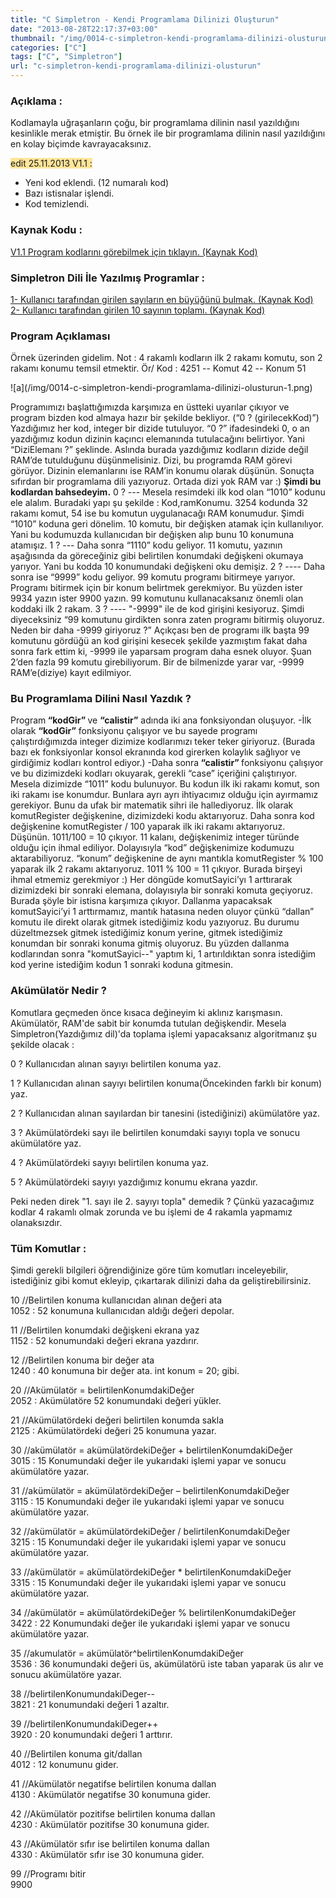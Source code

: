 ```yaml
---
title: "C Simpletron - Kendi Programlama Dilinizi Oluşturun"
date: "2013-08-28T22:17:37+03:00"
thumbnail: "/img/0014-c-simpletron-kendi-programlama-dilinizi-olusturun.png"
categories: ["C"]
tags: ["C", "Simpletron"]
url: "c-simpletron-kendi-programlama-dilinizi-olusturun"
---
```


### Açıklama :
Kodlamayla uğraşanların çoğu, bir programlama dilinin nasıl yazıldığını kesinlikle merak etmiştir. Bu örnek ile bir programlama dilinin nasıl yazıldığını en kolay biçimde kavrayacaksınız.

<span style="background-color: #ffe599;">edit 25.11.2013 V1.1 :</span>
* Yeni kod eklendi. (12 numaralı kod)
* Bazı istisnalar işlendi.
* Kod temizlendi.

### Kaynak Kodu :
<a href="https://github.com/furkantokac/Simpletron/blob/master/src/simpletron.c">V1.1 Program kodlarını görebilmek için tıklayın. (Kaynak Kod)</a>

### Simpletron Dili İle Yazılmış Programlar :
<a href="http://furkantokac.com/simpletron-en-buyuk-sayi/">1- Kullanıcı tarafından girilen sayıların en büyüğünü bulmak. (Kaynak Kod)</a>
</br>
<a href="http://furkantokac.com/simpletron-10-degerin-toplami/">2- Kullanıcı tarafından girilen 10 sayının toplamı. (Kaynak Kod)</a>

### Program Açıklaması
Örnek üzerinden gidelim.
Not : 4 rakamlı kodların ilk 2 rakamı komutu, son 2 rakamı konumu temsil etmektir.
Ör/ Kod : 4251 -- Komut 42 -- Konum 51

<p>![a](/img/0014-c-simpletron-kendi-programlama-dilinizi-olusturun-1.png)</p>
Programımızı başlattığımızda karşımıza en üstteki uyarılar çıkıyor ve program bizden kod almaya hazır bir şekilde bekliyor. (“0 ? (girilecekKod)”)
Yazdığımız her kod, integer bir dizide tutuluyor. “0 ?” ifadesindeki 0, o an yazdığımız kodun dizinin kaçıncı elemanında tutulacağını belirtiyor. Yani “DiziElemanı ?” şeklinde. Aslında burada yazdığımız kodların dizide değil RAM’de tutulduğunu düşünmelisiniz. Dizi, bu programda RAM görevi görüyor. Dizinin elemanlarını ise RAM’in konumu olarak düşünün. Sonuçta sıfırdan bir programlama dili yazıyoruz. Ortada dizi yok RAM var :)
<strong>Şimdi bu kodlardan bahsedeyim.</strong>
0 ? --- Mesela resimdeki ilk kod olan “1010” kodunu ele alalım. Buradaki yapı şu şekilde : Kod,ramKonumu. 3254 kodunda 32 rakamı komut, 54 ise bu komutun uygulanacağı RAM konumudur. Şimdi “1010” koduna geri dönelim. 10 komutu, bir değişken atamak için kullanılıyor. Yani bu kodumuzda kullanıcıdan bir değişken alıp bunu 10 konumuna atamışız.
1 ? --- Daha sonra “1110” kodu geliyor. 11 komutu, yazının aşağısında da göreceğiniz gibi belirtilen konumdaki değişkeni okumaya yarıyor. Yani bu kodda 10 konumundaki değişkeni oku demişiz.
2 ? ---- Daha sonra ise “9999” kodu geliyor. 99 komutu programı bitirmeye yarıyor. Programı bitirmek için bir konum belirtmek gerekmiyor. Bu yüzden ister 9934 yazın ister 9900 yazın. 99 komutunu kullanacaksanız önemli olan koddaki ilk 2 rakam.
3 ? ---- "-9999" ile de kod girişini kesiyoruz. Şimdi diyeceksiniz “99 komutunu girdikten sonra zaten programı bitirmiş oluyoruz. Neden bir daha -9999 giriyoruz ?” Açıkçası ben de programı ilk başta 99 komutunu gördüğü an kod girişini kesecek şekilde yazmıştım fakat daha sonra fark ettim ki, -9999 ile yaparsam program daha esnek oluyor. Şuan 2’den fazla 99 komutu girebiliyorum. Bir de bilmenizde yarar var, -9999 RAM’e(diziye) kayıt edilmiyor.

### Bu Programlama Dilini Nasıl Yazdık ?
Program<strong> “kodGir” </strong>ve <strong>“calistir”</strong> adında iki ana fonksiyondan oluşuyor.
-İlk olarak <strong>“kodGir”</strong> fonksiyonu çalışıyor ve bu sayede programı çalıştırdığımızda integer dizimize kodlarımızı teker teker giriyoruz. (Burada bazı ek fonksiyonlar konsol ekranında kod girerken kolaylık sağlıyor ve girdiğimiz kodları kontrol ediyor.)
-Daha sonra<strong> “calistir” </strong>fonksiyonu çalışıyor ve bu dizimizdeki kodları okuyarak, gerekli “case” içeriğini çalıştırıyor. Mesela dizimizde “1011” kodu bulunuyor. Bu kodun ilk iki rakamı komut, son iki rakamı ise konumdur. Bunlara ayrı ayrı ihtiyacımız olduğu için ayırmamız gerekiyor. Bunu da ufak bir matematik sihri ile hallediyoruz. İlk olarak komutRegister değişkenine, dizimizdeki kodu aktarıyoruz. Daha sonra kod değişkenine komutRegister / 100 yaparak ilk iki rakamı aktarıyoruz. Düşünün. 1011/100 = 10 çıkıyor. 11 kalanı, değişkenimiz integer türünde olduğu için ihmal ediliyor. Dolayısıyla “kod” değişkenimize kodumuzu aktarabiliyoruz. “konum” değişkenine de aynı mantıkla komutRegister % 100 yaparak ilk 2 rakamı aktarıyoruz. 1011 % 100 = 11 çıkıyor. Burada birşeyi ihmal etmemiz gerekmiyor :) Her döngüde komutSayici’yı 1 arttırarak dizimizdeki bir sonraki elemana, dolayısıyla bir sonraki komuta geçiyoruz. Burada şöyle bir istisna karşımıza çıkıyor. Dallanma yapacaksak komutSayici’yi 1 arttırmamız, mantık hatasına neden oluyor çünkü “dallan” komutu ile direkt olarak gitmek istediğimiz kodu yazıyoruz. Bu durumu düzeltmezsek gitmek istediğimiz konum yerine, gitmek istediğimiz konumdan bir sonraki konuma gitmiş oluyoruz. Bu yüzden dallanma kodlarından sonra "komutSayici--" yaptım ki, 1 artırıldıktan sonra istediğim kod yerine istediğim kodun 1 sonraki koduna gitmesin.

### Akümülatör Nedir ?
Komutlara geçmeden önce kısaca değineyim ki aklınız karışmasın.
Akümülatör, RAM'de sabit bir konumda tutulan değişkendir. Mesela Simpletron(Yazdığımız dil)'da toplama işlemi yapacaksanız algoritmanız şu şekilde olacak :

0 ? Kullanıcıdan alınan sayıyı belirtilen konuma yaz.

1 ? Kullanıcıdan alınan sayıyı belirtilen konuma(Öncekinden farklı bir konum) yaz.

2 ? Kullanıcıdan alınan sayılardan bir tanesini (istediğinizi) akümülatöre yaz.

3 ? Akümülatördeki sayı ile belirtilen konumdaki sayıyı topla ve sonucu akümülatöre yaz.

4 ? Akümülatördeki sayıyı belirtilen konuma yaz.

5 ? Akümülatördeki sayıyı yazdığımız konumu ekrana yazdır.

Peki neden direk "1. sayı ile 2. sayıyı topla" demedik ? Çünkü yazacağımız kodlar 4 rakamlı olmak zorunda ve bu işlemi de 4 rakamla yapmamız olanaksızdır.

### Tüm Komutlar :
Şimdi gerekli bilgileri öğrendiğinize göre tüm komutları inceleyebilir, istediğiniz gibi komut ekleyip, çıkartarak dilinizi daha da geliştirebilirsiniz.

10 //Belirtilen konuma kullanıcıdan alınan değeri ata </br>
1052 : 52 konumuna kullanıcıdan aldığı değeri depolar.

11 //Belirtilen konumdaki değişkeni ekrana yaz </br>
1152 : 52 konumundaki değeri ekrana yazdırır.

12 //Belirtilen konuma bir değer ata </br>
1240 : 40 konumuna bir değer ata. int konum = 20; gibi.

20 //Akümülatör = belirtilenKonumdakiDeğer </br>
2052 : Akümülatöre 52 konumundaki değeri yükler.

21 //Akümülatördeki değeri belirtilen konumda sakla </br>
2125 : Akümülatördeki değeri 25 konumuna yazar.

30 //akümülatör = akümülatördekiDeğer + belirtilenKonumdakiDeğer </br>
3015 : 15 Konumundaki değer ile yukarıdaki işlemi yapar ve sonucu akümülatöre yazar.

31 //akümülatör = akümülatördekiDeğer – belirtilenKonumdakiDeğer </br>
3115 : 15 Konumundaki değer ile yukarıdaki işlemi yapar ve sonucu akümülatöre yazar.

32 //akümülatör = akümülatördekiDeğer / belirtilenKonumdakiDeğer </br>
3215 : 15 Konumundaki değer ile yukarıdaki işlemi yapar ve sonucu akümülatöre yazar.

33 //akümülatör = akümülatördekiDeğer * belirtilenKonumdakiDeğer </br>
3315 : 15 Konumundaki değer ile yukarıdaki işlemi yapar ve sonucu akümülatöre yazar.

34 //akümülatör = akümülatördekiDeğer % belirtilenKonumdakiDeğer </br>
3422 : 22 Konumundaki değer ile yukarıdaki işlemi yapar ve sonucu akümülatöre yazar.

35 //akumulatör = akümülatör^belirtilenKonumdakiDeğer </br>
3536 : 36 konumundaki değeri üs, akümülatörü iste taban yaparak üs alır ve sonucu akümülatöre yazar.

38 //belirtilenKonumundakiDeger-- </br>
3821 : 21 konumundaki değeri 1 azaltır.

39 //belirtilenKonumundakiDeger++ </br>
3920 : 20 konumundaki değeri 1 arttırır.

40 //Belirtilen konuma git/dallan </br>
4012 : 12 konumunu gider.

41 //Akümülatör negatifse belirtilen konuma dallan </br>
4130 : Akümülatör negatifse 30 konumuna gider.

42 //Akümülatör pozitifse belirtilen konuma dallan </br>
4230 : Akümülatör pozitifse 30 konumuna gider.

43 //Akümülatör sıfır ise belirtilen konuma dallan </br>
4330 : Akümülatör sıfır ise 30 konumuna gider.

99 //Programı bitir </br>
9900
